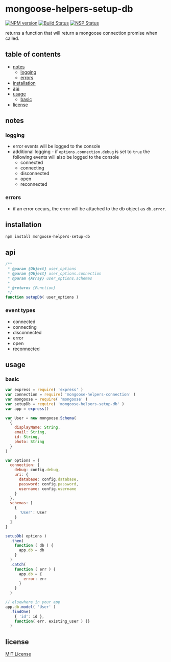 # mongoose-helpers-setup-db
[![NPM version][npm-image]][npm-url] [![Build Status][travis-image]][travis-url] [![NSP Status][nsp-image]][nsp-url]

returns a function that will return a mongoose connection promise when called.

## table of contents
* [notes](#notes)
    * [logging](#logging)
    * [errors](#errors)
* [installation](#installation)
* [api](#api)
* [usage](#usage)
    * [basic](#basic)
* [license](#license)

## notes
### logging
* error events will be logged to the console
* additional logging - if `options.connection.debug` is set to `true` the following events will also be logged to the console
    * connected
    * connecting
    * disconnected
    * open
    * reconnected

### errors
* if an error occurs, the error will be attached to the db object as `db.error`.

## installation
```javascript
npm install mongoose-helpers-setup-db
```

## api
```javascript
/**
 * @param {Object} user_options
 * @param {Object} user_options.connection
 * @param {Array} user_options.schemas
 *
 * @returns {Function}
 */
function setupDb( user_options )
```

### event types
* connected
* connecting
* disconnected
* error
* open
* reconnected

## usage
### basic
```javascript
var express = require( 'express' )
var connection = require( 'mongoose-helpers-connection' )
var mongoose = require( 'mongoose' )
var setupDb = require( 'mongoose-helpers-setup-db' )
var app = express()

var User = new mongoose.Schema(
  {
    displayName: String,
    email: String,
    id: String,
    photo: String
  }
)

var options = {
  connection: {
    debug: config.debug,
    uri: {
      database: config.database,
      password: config.password,
      username: config.username
    }
  },
  schemas: [
    {
      'User': User
    }
  ]
}

setupDb( options )
  .then(
    function ( db ) {
      app.db = db
    }
  )
  .catch(
    function ( err ) {
      app.db = {
        error: err
      }
    }
  )

// elsewhere in your app
app.db.model( 'User' )
  .findOne(
    { 'id': id },
    function( err, existing_user ) {}
  )
```

## license
[MIT License][mit-license]

[mit-license]: https://raw.githubusercontent.com/mongoose-helpers/setup-db/master/license.txt
[npm-image]: https://img.shields.io/npm/v/mongoose-helpers-setup-db.svg
[npm-url]: https://www.npmjs.com/package/mongoose-helpers-setup-db
[nsp-image]: https://nodesecurity.io/orgs/mongoose-helpers/projects/88e95827-cda7-4f30-9805-4284fa5c4095/badge
[nsp-url]: https://nodesecurity.io/orgs/mongoose-helpers/projects/88e95827-cda7-4f30-9805-4284fa5c4095
[travis-image]: https://travis-ci.org/mongoose-helpers/setup-db.svg?branch=master
[travis-url]: https://travis-ci.org/mongoose-helpers/setup-db
